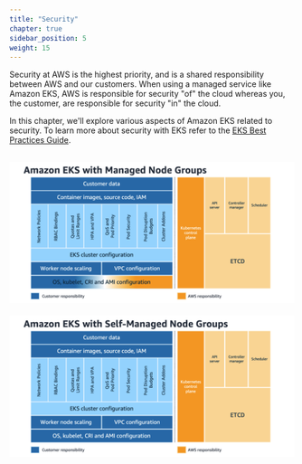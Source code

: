 ```yaml
---
title: "Security"
chapter: true
sidebar_position: 5
weight: 15
---
```


Security at AWS is the highest priority, and is a shared responsibility between AWS and our customers. When using a managed service like Amazon EKS, AWS is responsible for security "of" the cloud whereas you, the customer, are responsible for security "in" the cloud.

In this chapter, we'll explore various aspects of Amazon EKS related to security. To learn more about security with EKS refer to the [EKS Best Practices Guide](https://aws.github.io/aws-eks-best-practices/security/docs/).

![Shared Responsibility](assets/managed-nodegroups.png)
---
![Shared Responsibility](assets/selfmanaged-nodegroups.png)
